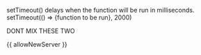 <!-- Get input from user and type it out -->
<!-- <input type="text" [(ngModel)]="name" />
<p>{{ name }}</p> -->


setTimeout() delays when the function will be run in milliseconds. 
setTimeout(() => {function to be run}, 2000)



DONT MIX THESE TWO
<!-- String interpolation -->
<p>{{ allowNewServer }}</p>

<!-- Property binding -->
<p [innerText]="allowNewServer"></p>